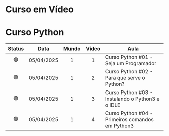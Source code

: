 <h1>Curso em Vídeo</h1>



# Curso Python

| Status  | Data       | Mundo | Vídeo | Aula                                             |
|:--:     |:--:        |:--:   |:--:   |--                                                |
| 🟢      | 05/04/2025 | 1     | 1     | Curso Python #01 - Seja um Programador           |
| 🟢      | 05/04/2025 | 1     | 2     | Curso Python #02 - Para que serve o Python?      |
| 🟢      | 05/04/2025 | 1     | 3     | Curso Python #03 - Instalando o Python3 e o IDLE |
| 🟢      | 05/04/2025 | 1     | 4     | Curso Python #04 - Primeiros comandos em Python3 |